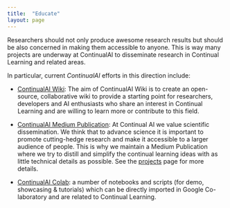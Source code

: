 ```yaml
---
title:  "Educate"
layout: page
---
```


Researchers should not only produce awesome research results but should be also concerned in making them accessible to anyone. This is way many projects are underway at ContinualAI to disseminate research in Continual Learning and related areas.

In particular, current *ContinualAI* efforts in this direction include:

- [ContinualAI Wiki](https://wiki.continualai.org/): The aim of ContinualAI Wiki is to create an open-source, collaborative wiki to provide a starting point for researchers, developers and AI enthusiasts who share an interest in Continual Learning and are willing to learn more or contribute to this field.

- [ContinualAI Medium Publication](): At Continual AI we value scientific dissemination. We think that to advance science it is important to promote cutting-hedge research and make it accessible to a larger audience of people. This is why we maintain a Medium Publication where we try to distill and simplify the continual learning ideas with as little technical details as possible. See the [projects](www.continualai.org/projects) page for more details.

- [ContinualAI Colab](): a number of notebooks and scripts (for demo, showcasing & tutorials) which can be directly imported in Google Co-laboratory and are related to Continual Learning.